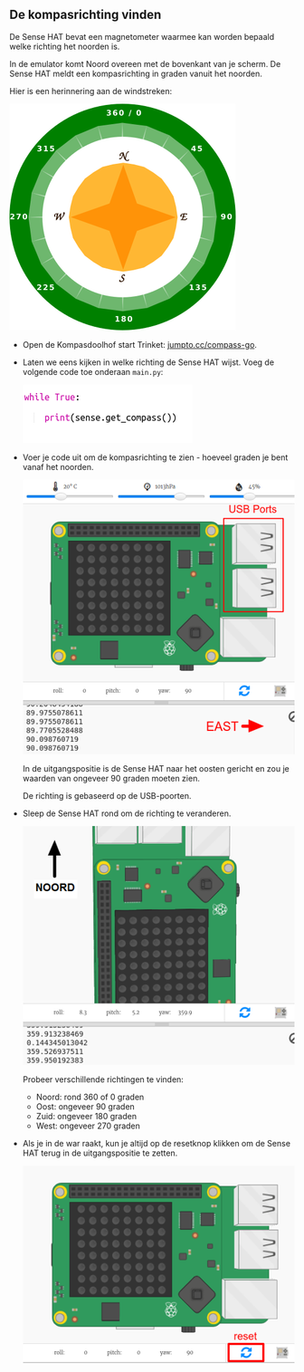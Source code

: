 ## De kompasrichting vinden

De Sense HAT bevat een magnetometer waarmee kan worden bepaald welke richting het noorden is.

In de emulator komt Noord overeen met de bovenkant van je scherm. De Sense HAT meldt een kompasrichting in graden vanuit het noorden.

Hier is een herinnering aan de windstreken:

![schermafbeelding](images/compass-nsew.png)

+ Open de Kompasdoolhof start Trinket: <a href="http://jumpto.cc/compass-go" target="_blank">jumpto.cc/compass-go</a>.

+ Laten we eens kijken in welke richting de Sense HAT wijst. Voeg de volgende code toe onderaan `main.py`:
    
    ![schermafbeelding](images/compass-get.png)

+ Voer je code uit om de kompasrichting te zien - hoeveel graden je bent vanaf het noorden.
    
    ![schermafbeelding](images/compass-east.png)
    
    In de uitgangspositie is de Sense HAT naar het oosten gericht en zou je waarden van ongeveer 90 graden moeten zien.
    
    De richting is gebaseerd op de USB-poorten.

+ Sleep de Sense HAT rond om de richting te veranderen.
    
    ![schermafbeelding](images/compass-north.png)
    
    Probeer verschillende richtingen te vinden:
    
    + Noord: rond 360 of 0 graden 
    + Oost: ongeveer 90 graden
    + Zuid: ongeveer 180 graden
    + West: ongeveer 270 graden

+ Als je in de war raakt, kun je altijd op de resetknop klikken om de Sense HAT terug in de uitgangspositie te zetten.
    
    ![schermafbeelding](images/compass-reset.png)